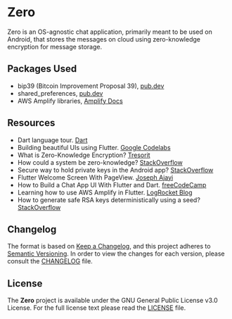 # Zero
Zero is an OS-agnostic chat application, primarily meant to be used on Android, that stores the messages on cloud using zero-knowledge encryption for message storage.

## Packages Used
- bip39 (Bitcoin Improvement Proposal 39), [pub.dev](https://pub.dev/packages/bip39)
- shared_preferences, [pub.dev](https://pub.dev/packages/shared_preferences)
- AWS Amplify libraries, [Amplify Docs](https://docs.amplify.aws/lib/q/platform/flutter/)

## Resources
- Dart language tour. [Dart](https://dart.dev/guides/language/language-tour)
- Building beautiful UIs using Flutter. [Google Codelabs](https://codelabs.developers.google.com/codelabs/flutter)
- What is Zero-Knowledge Encryption? [Tresorit](https://tresorit.com/blog/zero-knowledge-encryption/)
- How could a system be zero-knowledge? [StackOverflow](https://security.stackexchange.com/a/66324)
- Secure way to hold private keys in the Android app? [StackOverflow](https://security.stackexchange.com/a/242398)
- Flutter Welcome Screen With PageView. [Joseph Ajayi](https://medium.com/@adekoyeajayi/flutter-welcome-screen-with-pageview-624e20001bdb)
- How to Build a Chat App UI With Flutter and Dart. [freeCodeCamp](https://www.freecodecamp.org/news/build-a-chat-app-ui-with-flutter/)
- Learning how to use AWS Amplify in Flutter. [LogRocket Blog](https://blog.logrocket.com/learning-aws-amplify-flutter/)
- How to generate safe RSA keys deterministically using a seed? [StackOverflow](https://stackoverflow.com/a/72047475)

## Changelog
The format is based on [Keep a Changelog](https://keepachangelog.com/en/1.0.0/),
and this project adheres to [Semantic Versioning](https://semver.org/spec/v2.0.0.html). In order to view the
changes for each version, please consult the [CHANGELOG](CHANGELOG.md) file.

## License
The **Zero** project is available under the GNU General Public License v3.0 License.
For the full license text please read the [LICENSE](LICENSE) file.